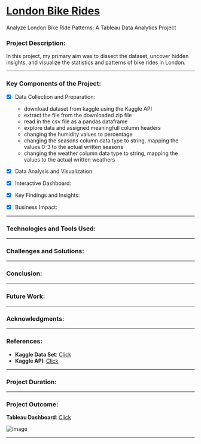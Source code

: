 # [London Bike Rides](https://public.tableau.com/app/profile/hashini.liyanage/viz/LondonBikeRidesProject_16971086509310/Dashboard1#1)
Analyze London Bike Ride Patterns: A Tableau Data Analytics Project

### Project Description:

In this project, my primary aim was to dissect the dataset, uncover hidden insights, and visualize the statistics and patterns of bike rides in London.

----------------------------------
### Key Components of the Project:

- [x] Data Collection and Preparation:
    - download dataset from kaggle using the Kaggle API
    - extract the file from the downloaded zip file
    - read in the csv file as a pandas dataframe   
    - explore data and assigned meaningfull column headers
    - changing the humidity values to percentage
    - changing the seasons column data type to string, mapping the values 0-3 to the actual written seasons
    - changing the weather column data type to string, mapping the values to the actual written weathers

- [x] Data Analysis and Visualization:

- [x] Interactive Dashboard:

- [x] Key Findings and Insights:

- [x] Business Impact:
----------------------------------
### Technologies and Tools Used:
----------------------------------
### Challenges and Solutions:
----------------------------------
### Conclusion:
----------------------------------
### Future Work:
----------------------------------
### Acknowledgments:
----------------------------------
### References:
- **Kaggle Data Set**: [Click](https://www.kaggle.com/datasets/hmavrodiev/london-bike-sharing-dataset)
- **Kaggle API**: [Click](https://www.kaggle.com/docs/api)
----------------------------------
### Project Duration:
----------------------------------
### Project Outcome:

**Tableau Dashboard**: [Click](https://public.tableau.com/app/profile/hashini.liyanage/viz/LondonBikeRidesProject_16971086509310/Dashboard1#1)

![image](https://github.com/hashinil/tableau_LondonBikeRides/assets/33922245/b3beaca2-e6f0-4c2b-bac4-460a02bcc3e4)

----------------------------------
